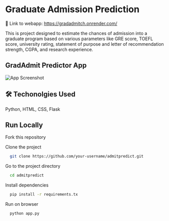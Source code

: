 
# Graduate Admission Prediction
🔗 Link to webapp: https://gradadmitch.onrender.com/

This is project designed to estimate the chances of admission into a graduate program based on various parameters like GRE score, TOEFL score, university rating, statement of purpose and letter of recommendation strength, CGPA, and research experience.



## GradAdmit Predictor App

![App Screenshot](https://github.com/toby766/admitpredict/assets/98780108/21e3cf74-6ab9-4b1f-aa71-a2c0a0801e9e)


## 🛠 Techonolgies Used
Python, HTML, CSS, Flask


## Run Locally
Fork this repository

Clone the project

```bash
  git clone https://github.com/your-username/admitpredict.git
```

Go to the project directory

```bash
  cd admitpredict
```

Install dependencies

```bash
  pip install -r requirements.tx
```

Run on browser

```bash
  python app.py
```

